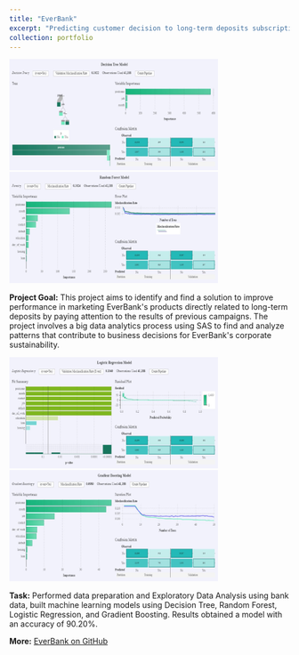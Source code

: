 ```yaml
---
title: "EverBank"
excerpt: "Predicting customer decision to long-term deposits subscription based on bank data using machine learning created in SAS.<br><br><img src='/images/pf4.jpg' style='width:400px; height: 200px'> <img src='/images/pf4.1.jpg' style='width:400px; height: 200px'>"
collection: portfolio
---
```

 
<img src='/images/pf4.2.jpg' style= 'width:375px; height:200px'> <img src='/images/pf4.3.jpg' style= 'width:375px; height:200px'>

**Project Goal:** This project aims to identify and find a solution to improve performance in marketing EverBank's products directly related to long-term deposits by paying attention to the results of previous campaigns. The project involves a big data analytics process using SAS to find and analyze patterns that contribute to business decisions for EverBank's corporate sustainability. 

<img src='/images/pf4.4.jpg' style= 'width:375px; height:200px'> <img src='/images/pf4.5.jpg' style= 'width:375px; height:200px'>

**Task:** Performed data preparation and Exploratory Data Analysis using bank data, built machine learning models using Decision Tree, Random Forest, Logistic Regression, and Gradient Boosting. Results obtained a model with an accuracy of 90.20%.

**More:** [EverBank on GitHub](https://github.com/antonettekelly/EverBank)
